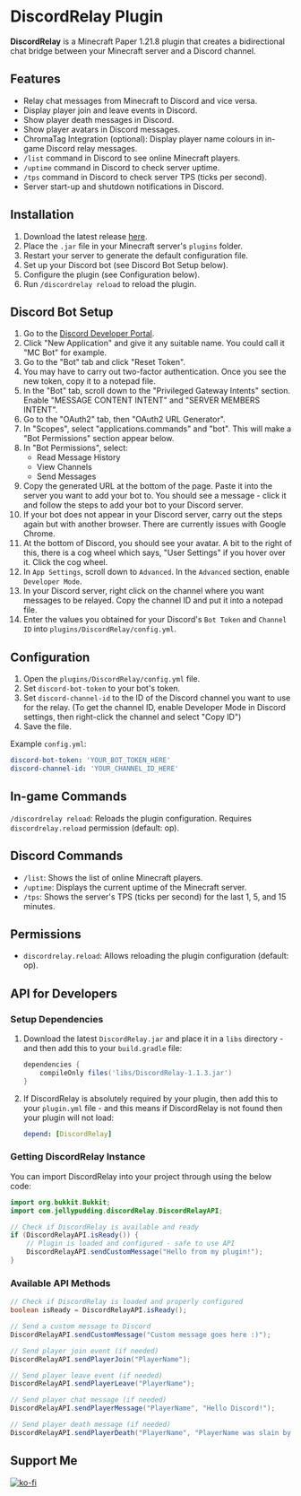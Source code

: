 # DiscordRelay Plugin

**DiscordRelay** is a Minecraft Paper 1.21.8 plugin that creates a bidirectional chat bridge between your Minecraft server and a Discord channel.

## Features
- Relay chat messages from Minecraft to Discord and vice versa.
- Display player join and leave events in Discord.
- Show player death messages in Discord.
- Show player avatars in Discord messages.
- ChromaTag Integration (optional): Display player name colours in in-game Discord relay messages.
- `/list` command in Discord to see online Minecraft players.
- `/uptime` command in Discord to check server uptime.
- `/tps` command in Discord to check server TPS (ticks per second).
- Server start-up and shutdown notifications in Discord.

## Installation
1. Download the latest release [here](https://github.com/Jelly-Pudding/minecraft-discord-relay/releases/latest).
2. Place the `.jar` file in your Minecraft server's `plugins` folder.
3. Restart your server to generate the default configuration file.
4. Set up your Discord bot (see Discord Bot Setup below).
5. Configure the plugin (see Configuration below).
6. Run `/discordrelay reload` to reload the plugin.

## Discord Bot Setup
1. Go to the [Discord Developer Portal](https://discord.com/developers/applications).
2. Click "New Application" and give it any suitable name. You could call it "MC Bot" for example.
3. Go to the "Bot" tab and click "Reset Token".
4. You may have to carry out two-factor authentication. Once you see the new token, copy it to a notepad file.
5. In the "Bot" tab, scroll down to the "Privileged Gateway Intents" section. Enable "MESSAGE CONTENT INTENT" and "SERVER MEMBERS INTENT".
6. Go to the "OAuth2" tab, then "OAuth2 URL Generator".
7. In "Scopes", select "applications.commands" and "bot". This will make a "Bot Permissions" section appear below.
8. In "Bot Permissions", select:
   - Read Message History
   - View Channels
   - Send Messages
9. Copy the generated URL at the bottom of the page. Paste it into the server you want to add your bot to. You should see a message - click it and follow the steps to add your bot to your Discord server.
10. If your bot does not appear in your Discord server, carry out the steps again but with another browser. There are currently issues with Google Chrome.
11. At the bottom of Discord, you should see your avatar. A bit to the right of this, there is a cog wheel which says, "User Settings" if you hover over it. Click the cog wheel.
12. In `App Settings`, scroll down to `Advanced`. In the `Advanced` section, enable `Developer Mode`.
13. In your Discord server, right click on the channel where you want messages to be relayed. Copy the channel ID and put it into a notepad file.
14. Enter the values you obtained for your Discord's `Bot Token` and `Channel ID` into `plugins/DiscordRelay/config.yml`.

## Configuration
1. Open the `plugins/DiscordRelay/config.yml` file.
2. Set `discord-bot-token` to your bot's token.
3. Set `discord-channel-id` to the ID of the Discord channel you want to use for the relay.
   (To get the channel ID, enable Developer Mode in Discord settings, then right-click the channel and select "Copy ID")
4. Save the file.

Example `config.yml`:
```yaml
discord-bot-token: 'YOUR_BOT_TOKEN_HERE'
discord-channel-id: 'YOUR_CHANNEL_ID_HERE'
```

## In-game Commands
`/discordrelay reload`: Reloads the plugin configuration. Requires `discordrelay.reload` permission (default: op).

## Discord Commands
- `/list`: Shows the list of online Minecraft players.
- `/uptime`: Displays the current uptime of the Minecraft server.
- `/tps`: Shows the server's TPS (ticks per second) for the last 1, 5, and 15 minutes.

## Permissions
- `discordrelay.reload`: Allows reloading the plugin configuration (default: op).

## API for Developers

### Setup Dependencies
1. Download the latest `DiscordRelay.jar` and place it in a `libs` directory - and then add this to your `build.gradle` file:
    ```gradle
    dependencies {
        compileOnly files('libs/DiscordRelay-1.1.3.jar')
    }
    ```

2. If DiscordRelay is absolutely required by your plugin, then add this to your `plugin.yml` file - and this means if DiscordRelay is not found then your plugin will not load:
    ```yaml
    depend: [DiscordRelay]
    ```

### Getting DiscordRelay Instance
You can import DiscordRelay into your project through using the below code:
```java
import org.bukkit.Bukkit;
import com.jellypudding.discordRelay.DiscordRelayAPI;

// Check if DiscordRelay is available and ready
if (DiscordRelayAPI.isReady()) {
    // Plugin is loaded and configured - safe to use API
    DiscordRelayAPI.sendCustomMessage("Hello from my plugin!");
}
```

### Available API Methods
```java
// Check if DiscordRelay is loaded and properly configured
boolean isReady = DiscordRelayAPI.isReady();

// Send a custom message to Discord
DiscordRelayAPI.sendCustomMessage("Custom message goes here :)");

// Send player join event (if needed)
DiscordRelayAPI.sendPlayerJoin("PlayerName");

// Send player leave event (if needed)
DiscordRelayAPI.sendPlayerLeave("PlayerName");

// Send player chat message (if needed)
DiscordRelayAPI.sendPlayerMessage("PlayerName", "Hello Discord!");

// Send player death message (if needed)
DiscordRelayAPI.sendPlayerDeath("PlayerName", "PlayerName was slain by a zombie");
```

## Support Me
[![ko-fi](https://ko-fi.com/img/githubbutton_sm.svg)](https://ko-fi.com/K3K715TC1R)
